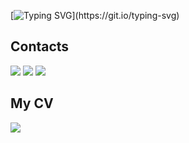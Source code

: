 [![Typing SVG](https://readme-typing-svg.demolab.com?font=Fira+Code&weight=500&size=25&pause=1000&color=327900&width=550&lines=logging.info(%22mba'eichapa%3F%22))](https://git.io/typing-svg)

## Contacts
[![](https://img.shields.io/badge/Platzi-98CA3F?style=for-the-badge&logo=platzi&logoColor=white)](https://platzi.com/p/luceldasilva/) [![](https://img.shields.io/badge/LinkedIn-0077B5?style=for-the-badge&logo=linkedin&logoColor=white)](https://www.linkedin.com/in/luceldasilva/) [![](https://img.shields.io/badge/Deepnote-3793EF?style=for-the-badge&logo=Deepnote&logoColor=white)](https://deepnote.com/@luceldasilva/)

## My CV
[![](https://cdn-icons-png.flaticon.com/128/3135/3135731.png)](https://drive.google.com/file/d/1j-WD3d00zsWDrxHERf5nCeVg8LkyUzPG/view?usp=sharing)
